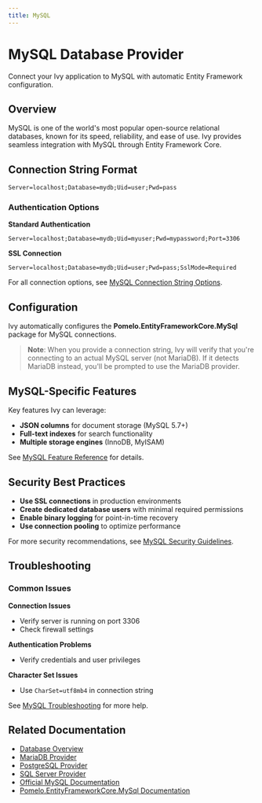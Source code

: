 ```yaml
---
title: MySQL
---
```


# MySQL Database Provider

<Ingress>
Connect your Ivy application to MySQL with automatic Entity Framework configuration.
</Ingress>

## Overview

MySQL is one of the world's most popular open-source relational databases, known for its speed, reliability, and ease of use. Ivy provides seamless integration with MySQL through Entity Framework Core.

## Connection String Format

```text
Server=localhost;Database=mydb;Uid=user;Pwd=pass
```

### Authentication Options

**Standard Authentication**
```text
Server=localhost;Database=mydb;Uid=myuser;Pwd=mypassword;Port=3306
```

**SSL Connection**
```text
Server=localhost;Database=mydb;Uid=user;Pwd=pass;SslMode=Required
```

For all connection options, see [MySQL Connection String Options](https://dev.mysql.com/doc/connector-net/en/connector-net-connection-options.html).

## Configuration

Ivy automatically configures the **Pomelo.EntityFrameworkCore.MySql** package for MySQL connections.

> **Note**: When you provide a connection string, Ivy will verify that you're connecting to an actual MySQL server (not MariaDB). If it detects MariaDB instead, you'll be prompted to use the MariaDB provider.

## MySQL-Specific Features

Key features Ivy can leverage:
- **JSON columns** for document storage (MySQL 5.7+)
- **Full-text indexes** for search functionality
- **Multiple storage engines** (InnoDB, MyISAM)

See [MySQL Feature Reference](https://dev.mysql.com/doc/refman/8.0/en/features.html) for details.

## Security Best Practices

- **Use SSL connections** in production environments
- **Create dedicated database users** with minimal required permissions
- **Enable binary logging** for point-in-time recovery
- **Use connection pooling** to optimize performance

For more security recommendations, see [MySQL Security Guidelines](https://dev.mysql.com/doc/refman/8.0/en/security-guidelines.html).

## Troubleshooting

### Common Issues

**Connection Issues**
- Verify server is running on port 3306
- Check firewall settings

**Authentication Problems**
- Verify credentials and user privileges

**Character Set Issues**
- Use `CharSet=utf8mb4` in connection string

See [MySQL Troubleshooting](https://dev.mysql.com/doc/refman/8.0/en/problems.html) for more help.

## Related Documentation

- [Database Overview](01_Overview.md)
- [MariaDB Provider](MariaDB.md)
- [PostgreSQL Provider](PostgreSQL.md)
- [SQL Server Provider](SqlServer.md)
- [Official MySQL Documentation](https://dev.mysql.com/doc/)
- [Pomelo.EntityFrameworkCore.MySql Documentation](https://github.com/PomeloFoundation/Pomelo.EntityFrameworkCore.MySql)